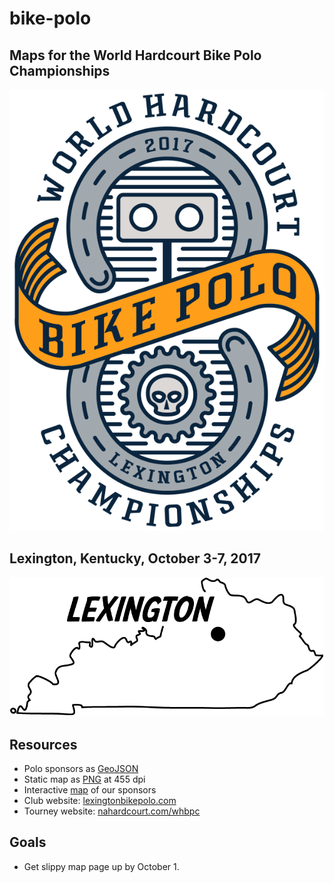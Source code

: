 # bike-polo
## Maps for the World Hardcourt Bike Polo Championships
![Banner image for event](assets/tourney.png)   

## Lexington, Kentucky, October 3-7, 2017   
![Lexington Kentucky](assets/lex-ky.png)   

## Resources
* Polo sponsors as [GeoJSON](amenities.geojson)
* Static map as [PNG](bike-polo-tourney-map.png) at 455 dpi
* Interactive [map](https://boydx.github.io/bike-polo) of our sponsors
* Club website: [lexingtonbikepolo.com](https://lexingtonbikepolo.com)
* Tourney website: [nahardcourt.com/whbpc](http://www.nahardcourt.com/whbpc/)

## Goals

* Get slippy map page up by October 1.
